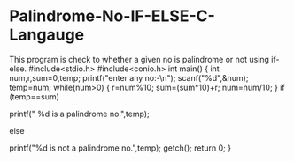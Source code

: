 # Palindrome-No-IF-ELSE-C-Langauge
This program is check to whether a given no is palindrome or not using if-else.
#include<stdio.h>
#include<conio.h>
int main()
{
int num,r,sum=0,temp;
printf("enter any no:-\n");
scanf("%d",&num);
temp=num;
while(num>0)
{
     r=num%10;
     sum=(sum*10)+r;
     num=num/10;
}
if (temp==sum)

  printf(" %d is a palindrome no.",temp);

else

   printf("%d is not  a palindrome no.",temp);
   getch();
   return 0;
}
